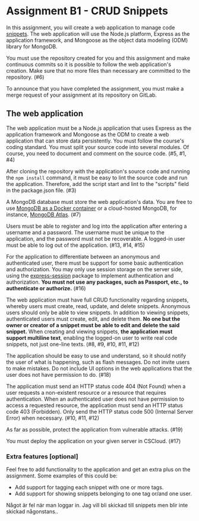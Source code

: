 # Assignment B1 - CRUD Snippets

In this assignment, you will create a web application to manage code [snippets](https://en.wikipedia.org/wiki/Snippet_(programming)). The web application will use the Node.js platform, Express as the application framework, and Mongoose as the object data modeling (ODM) library for MongoDB.

You must use the repository created for you and this assignment and make continuous commits so it is possible to follow the web application's creation. Make sure that no more files than necessary are committed to the repository. (#6)

To announce that you have completed the assignment, you must make a merge request of your assignment at its repository on GitLab.

## The web application

The web application must be a Node.js application that uses Express as the application framework and Mongoose as the ODM to create a web application that can store data persistently. You must follow the course's coding standard. You must split your source code into several modules. Of course, you need to document and comment on the source code. (#5, #1, #4)

After cloning the repository with the application's source code and running the `npm install` command, it must be easy to lint the source code and run the application. Therefore, add the script start and lint to the "scripts" field in the package.json file. (#3)

A MongoDB database must store the web application's data. You are free to use [MongoDB as a Docker container](https://hub.docker.com/_/mongo) or a cloud-hosted MongoDB, for instance, [MongoDB Atlas](https://www.mongodb.com/cloud/atlas). (#7)

Users must be able to register and log into the application after entering a username and a password. The username must be unique to the application, and the password must not be recoverable. A logged-in user must be able to log out of the application. (#13, #14, #15)

For the application to differentiate between an anonymous and authenticated user, there must be support for some basic authentication and authorization. You may only use session storage on the server side, using the [express-session](https://www.npmjs.com/package/express-session) package to implement authentication and authorization. __You must not use any packages, such as Passport, etc., to authenticate or authorize.__ (#16)

The web application must have full CRUD functionality regarding snippets, whereby users must create, read, update, and delete snippets. Anonymous users should only be able to view snippets. In addition to viewing snippets, authenticated users must create, edit, and delete them. __No one but the owner or creator of a snippet must be able to edit and delete the said snippet.__ When creating and viewing snippets, __the application must support multiline text__, enabling the logged-on user to write real code snippets, not just one-line texts. (#8, #9, #10, #11, #12)

The application should be easy to use and understand, so it should notify the user of what is happening, such as flash messages. Do not invite users to make mistakes. Do not include UI options in the web applications that the user does not have permission to do. (#18)

The application must send an HTTP status code 404 (Not Found) when a user requests a non-existent resource or a resource that requires authentication. When an authenticated user does not have permission to access a requested resource, the application must send an HTTP status code 403 (Forbidden). Only send the HTTP status code 500 (Internal Server Error) when necessary. (#10, #11, #12)

As far as possible, protect the application from vulnerable attacks. (#19)

You must deploy the application on your given server in CSCloud. (#17)

### Extra features [optional]

Feel free to add functionality to the application and get an extra plus on the assignment. Some examples of this could be:

- Add support for tagging each snippet with one or more tags.
- Add support for showing snippets belonging to one tag or/and one user.



Något är fel när man loggar in. Jag vill bli skickad till snippets men blir inte skickad någonstans..
